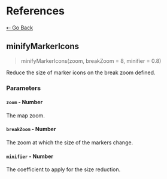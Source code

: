 # References

[&#8672; Go Back](../references/)

## minifyMarkerIcons

> minifyMarkerIcons(zoom, breakZoom = 8, minifier = 0.8)

Reduce the size of marker icons on the break zoom defined.

### Parameters

#### `zoom` - Number

The map zoom.

#### `breakZoom` - Number

The zoom at which the size of the markers change.

#### `minifier` - Number

The coefficient to apply for the size reduction.
